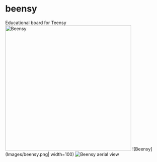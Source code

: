# beensy
Educational board for Teensy
<img src="Images/beensy.png" alt="Beensy"
	title="Beensy" width="400" height="400" />
![Beensy](Images/beensy.png| width=100)
![Beensy aerial view](https://github.com/jordiguerreroUAB/beensy/blob/master/Images/Beensy_AerialV.png?raw=true)
